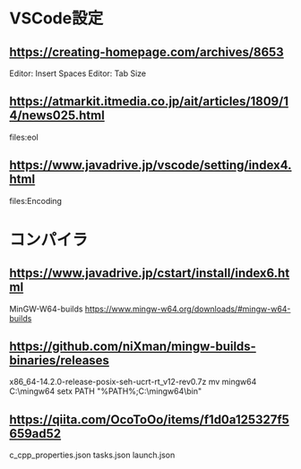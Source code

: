 # VSCode設定
## https://creating-homepage.com/archives/8653
Editor: Insert Spaces
Editor: Tab Size

## https://atmarkit.itmedia.co.jp/ait/articles/1809/14/news025.html
files:eol

## https://www.javadrive.jp/vscode/setting/index4.html
files:Encoding

# コンパイラ
## https://www.javadrive.jp/cstart/install/index6.html
MinGW-W64-builds  https://www.mingw-w64.org/downloads/#mingw-w64-builds

## https://github.com/niXman/mingw-builds-binaries/releases
x86_64-14.2.0-release-posix-seh-ucrt-rt_v12-rev0.7z
mv mingw64 C:\mingw64
setx PATH "%PATH%;C:\mingw64\bin"
## https://qiita.com/OcoToOo/items/f1d0a125327f5659ad52
c_cpp_properties.json
tasks.json
launch.json
